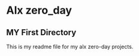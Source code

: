 Alx zero_day
=======

MY First Directory
-----------

This is my readme file for my alx zero-day projects.